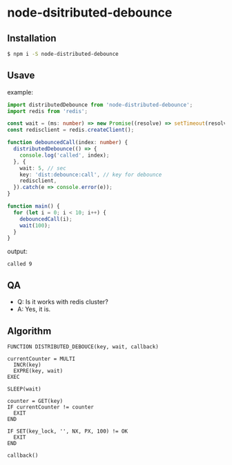 # node-dsitributed-debounce

## Installation

```sh
$ npm i -S node-distributed-debounce
```

## Usave

example:

```ts
import distributedDebounce from 'node-distributed-debounce';
import redis from 'redis';

const wait = (ms: number) => new Promise((resolve) => setTimeout(resolve, ms));
const redisclient = redis.createClient();

function debouncedCall(index: number) {
  distributedDebounce(() => {
    console.log('called', index);
  }, {
    wait: 5, // sec
    key: 'dist:debounce:call', // key for debounce
    redisclient,
  }).catch(e => console.error(e));
}

function main() {
  for (let i = 0; i < 10; i++) {
    debouncedCall(i);
    wait(100);
  }
}

```

output:

```
called 9
```


## QA

- Q: Is it works with redis cluster?
- A: Yes, it is.

## Algorithm

```
FUNCTION DISTRIBUTED_DEBOUCE(key, wait, callback)

currentCounter = MULTI
  INCR(key)
  EXPRE(key, wait)
EXEC

SLEEP(wait)

counter = GET(key)
IF currentCounter != counter
  EXIT
END

IF SET(key_lock, '', NX, PX, 100) != OK
  EXIT
END

callback()
```


